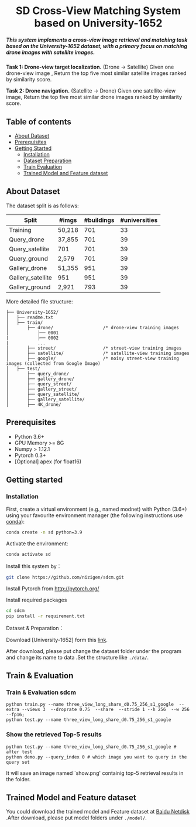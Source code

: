 <h1 align="center"> SD Cross-View Matching System based on University-1652 </h1>


##### This system implements a cross-view image retrieval and matching task based on the University-1652 dataset, with a primary focus on matching drone images with satellite images.

**Task 1: Drone-view target localization.** (Drone -> Satellite) Given one drone-view image , Return the top five most similar satellite images ranked by similarity score.

**Task 2: Drone navigation.** (Satellite -> Drone) Given one satellite-view image, Return the top five most similar drone images ranked by similarity score.

</details>

## Table of contents

* [About Dataset](#about-dataset)
* [Prerequisites](#prerequisites)
* [Getting Started](#getting-started)
  * [Installation](#installation)
  * [Dataset Preparation](#dataset--preparation)
  * [Train Evaluation ](#train--evaluation)
  * [Trained Model and Feature dataset](#trained--model)

## About Dataset

The dataset split is as follows: 

| Split             | #imgs  | #buildings | #universities |
| ----------------- | ------ | ---------- | ------------- |
| Training          | 50,218 | 701        | 33            |
| Query_drone       | 37,855 | 701        | 39            |
| Query_satellite   | 701    | 701        | 39            |
| Query_ground      | 2,579  | 701        | 39            |
| Gallery_drone     | 51,355 | 951        | 39            |
| Gallery_satellite | 951    | 951        | 39            |
| Gallery_ground    | 2,921  | 793        | 39            |

More detailed file structure:

```
├── University-1652/
│   ├── readme.txt
│   ├── train/
│       ├── drone/                   /* drone-view training images 
│           ├── 0001
|           ├── 0002
|           ...
│       ├── street/                  /* street-view training images 
│       ├── satellite/               /* satellite-view training images       
│       ├── google/                  /* noisy street-view training images (collected from Google Image)
│   ├── test/
│       ├── query_drone/  
│       ├── gallery_drone/  
│       ├── query_street/  
│       ├── gallery_street/ 
│       ├── query_satellite/  
│       ├── gallery_satellite/ 
│       ├── 4K_drone/
```

## Prerequisites

- Python 3.6+
- GPU Memory >= 8G
- Numpy > 1.12.1
- Pytorch 0.3+ 
- [Optional] apex (for float16) 

## Getting started

### Installation

First, create a virtual environment (e.g., named modnet) with Python (3.6+) using your favourite environment manager (the following instructions use [conda](https://docs.conda.io/)):

```bash
conda create -n sd python=3.9
```

Activate the environment:

```bash
conda activate sd
```

Install this system by：

```bash
git clone https://github.com/nizigen/sdcm.git
```

Install Pytorch from http://pytorch.org/

Install required packages

```bash
cd sdcm
pip install -r requirement.txt
```

Dataset & Preparation：

Download [University-1652]  form this [link](https://drive.usercontent.google.com/download?id=1iVnP4gjw-iHXa0KerZQ1IfIO0i1jADsR).

After download, please put change the dataset folder under the program and change its name to data .Set the structure like `./data/`.

## Train & Evaluation 

### Train & Evaluation sdcm

```
python train.py --name three_view_long_share_d0.75_256_s1_google  --extra --views 3  --droprate 0.75  --share  --stride 1 --h 256  --w 256 --fp16; 
python test.py --name three_view_long_share_d0.75_256_s1_google
```

### Show the retrieved Top-5 results 

```
python test.py --name three_view_long_share_d0.75_256_s1_google # after test
python demo.py --query_index 0 # which image you want to query in the query set 
```

It will save an image named `show.png' containig top-5 retrieval results in the folder. 

## Trained Model and Feature dataset

You could download the trained model and Feature dataset at [Baidu Netdisk]( https://pan.baidu.com/s/14s4Tz2FRXChaCdV6t9jbgQ?pwd=vrjz) .After download, please put model folders under `./model/`.
